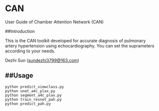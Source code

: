# CAN

User Guide of Chamber Attention Network (CAN)

##Introduction

This is the CAN toolkit developed for accurate diagnosis of pulmonary artery hypertension using echocardiography. You can set the suprameters according to your needs.

Dezhi Sun (sundezhi3799@163.com) 

##Usage
---
```python predict_viewclass.py```<br>
```python unet_a4c_plax.py```<br>
```python segment_a4c_plax.py```<br>
```python train_resnet_pah.py```<br>
```python predict_pah.py```
